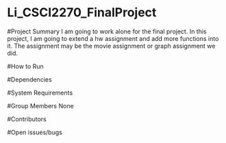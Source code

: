 # Li_CSCI2270_FinalProject
#Project Summary
I am going to work alone for the final project. In this project, I am going to extend a hw assignment and add more functions into it. The assignment may be the movie assignment or graph assignment we did.

#How to Run

#Dependencies

#System	Requirements

#Group	Members
None

#Contributors

#Open	issues/bugs

